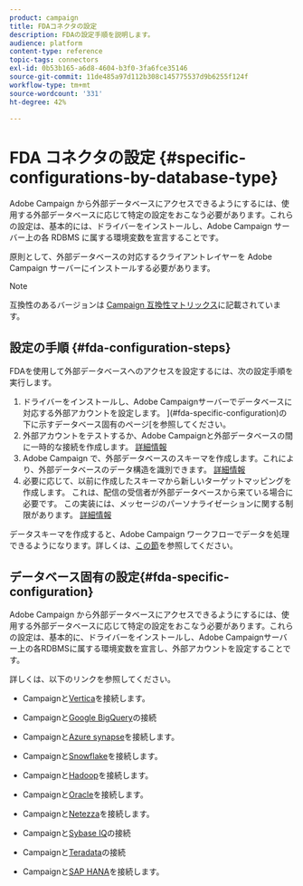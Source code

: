 ```yaml
---
product: campaign
title: FDAコネクタの設定
description: FDAの設定手順を説明します。
audience: platform
content-type: reference
topic-tags: connectors
exl-id: 0b53b165-a6d8-4604-b3f0-3fa6fce35146
source-git-commit: 11de485a97d112b308c145775537d9b6255f124f
workflow-type: tm+mt
source-wordcount: '331'
ht-degree: 42%

---
```


# FDA コネクタの設定 {#specific-configurations-by-database-type}

Adobe Campaign から外部データベースにアクセスできるようにするには、使用する外部データベースに応じて特定の設定をおこなう必要があります。これらの設定は、基本的には、ドライバーをインストールし、Adobe Campaign サーバー上の各 RDBMS に属する環境変数を宣言することです。

原則として、外部データベースの対応するクライアントレイヤーを Adobe Campaign サーバーにインストールする必要があります。

>[!NOTE]
>
>互換性のあるバージョンは [Campaign 互換性マトリックス](../../rn/using/compatibility-matrix.md#FederatedDataAccessFDA)に記載されています。


## 設定の手順 {#fda-configuration-steps}

FDAを使用して外部データベースへのアクセスを設定するには、次の設定手順を実行します。

1. ドライバーをインストールし、Adobe Campaignサーバーでデータベースに対応する外部アカウントを設定します。 ](#fda-specific-configuration)の下に示すデータベース固有のページ[を参照してください。
1. 外部アカウントをテストするか、Adobe Campaignと外部データベースの間に一時的な接続を作成します。 [詳細情報](../../installation/using/connecting-to-database.md)
1. Adobe Campaign で、外部データベースのスキーマを作成します。これにより、外部データベースのデータ構造を識別できます。 [詳細情報](../../installation/using/creating-data-schema.md)
1. 必要に応じて、以前に作成したスキーマから新しいターゲットマッピングを作成します。 これは、配信の受信者が外部データベースから来ている場合に必要です。 この実装には、メッセージのパーソナライゼーションに関する制限があります。 [詳細情報](../../installation/using/defining-data-mapping.md)

データスキーマを作成すると、Adobe Campaign ワークフローでデータを処理できるようになります。詳しくは、[この節](../../workflow/using/accessing-an-external-database--fda-.md)を参照してください。

## データベース固有の設定{#fda-specific-configuration}

Adobe Campaign から外部データベースにアクセスできるようにするには、使用する外部データベースに応じて特定の設定をおこなう必要があります。これらの設定は、基本的に、ドライバーをインストールし、Adobe Campaignサーバー上の各RDBMSに属する環境変数を宣言し、外部アカウントを設定することです。

詳しくは、以下のリンクを参照してください。

* Campaignと[Vertica](../../installation/using/configure-fda-vertica.md)を接続します。

* Campaignと[Google BigQuery](../../installation/using/configure-fda-google-big-query.md)の接続

* Campaignと[Azure synapse](../../installation/using/configure-fda-synapse.md)を接続します。

* Campaignと[Snowflake](../../installation/using/configure-fda-snowflake.md)を接続します。

* Campaignと[Hadoop](../../installation/using/configure-fda-hadoop.md)を接続します。

* Campaignと[Oracle](../../installation/using/configure-fda-oracle.md)を接続します。

* Campaignと[Netezza](../../installation/using/configure-fda-netezza.md)を接続します。

* Campaignと[Sybase IQ](../../installation/using/configure-fda-sybase.md)の接続

* Campaignと[Teradata](../../installation/using/configure-fda-teradata.md)の接続

* Campaignと[SAP HANA](../../installation/using/configure-fda-sap-hana.md)を接続します。
